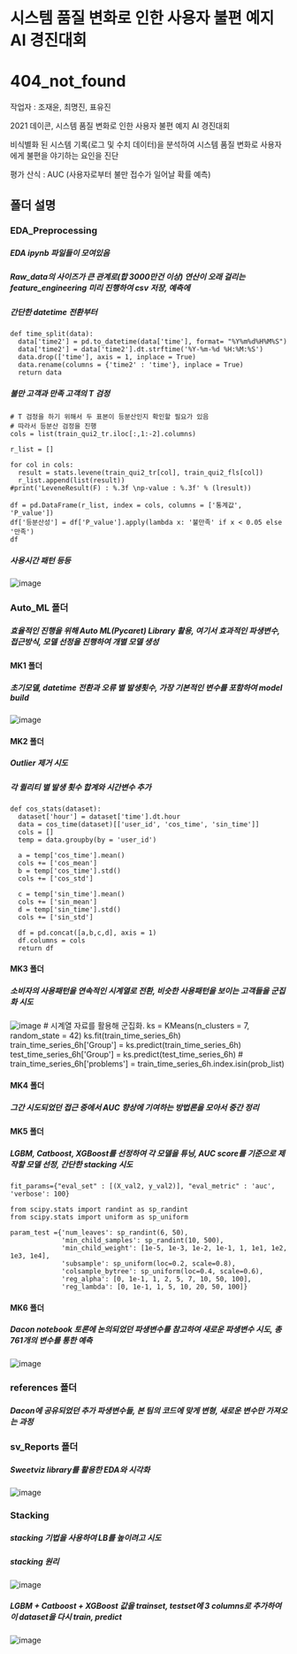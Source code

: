 # 시스템 품질 변화로 인한 사용자 불편 예지 AI 경진대회

# 404_not_found


작업자 : 조재윤, 최명진, 표유진

2021 데이콘, 시스템 품질 변화로 인한 사용자 불편 예지 AI 경진대회

비식별화 된 시스템 기록(로그 및 수치 데이터)을 분석하여 시스템 품질 변화로 사용자에게 불편을 야기하는 요인을 진단

평가 산식 : AUC (사용자로부터 불만 접수가 일어날 확률 예측)

## 폴더 설명

### EDA_Preprocessing
##### EDA ipynb 파일들이 모여있음
##### Raw_data의 사이즈가 큰 관계로(합 3000만건 이상) 연산이 오래 걸리는 feature_engineering 미리 진행하여 csv 저장, 예측에 

##### 간단한 datetime 전환부터
    def time_split(data):
      data['time2'] = pd.to_datetime(data['time'], format= "%Y%m%d%H%M%S")
      data['time2'] = data['time2'].dt.strftime('%Y-%m-%d %H:%M:%S')
      data.drop(['time'], axis = 1, inplace = True)
      data.rename(columns = {'time2' : 'time'}, inplace = True)
      return data
##### 불만 고객과 만족 고객의 T 검정
    # T 검정을 하기 위해서 두 표본이 등분산인지 확인할 필요가 있음
    # 따라서 등분산 검정을 진행
    cols = list(train_qui2_tr.iloc[:,1:-2].columns)

    r_list = []

    for col in cols:
      result = stats.levene(train_qui2_tr[col], train_qui2_fls[col])
      r_list.append(list(result))
    #print('LeveneResult(F) : %.3f \np-value : %.3f' % (lresult))

    df = pd.DataFrame(r_list, index = cols, columns = ['통계값', 'P_value'])
    df['등분산성'] = df['P_value'].apply(lambda x: '불만족' if x < 0.05 else '만족')
    df
    
##### 사용시간 패턴 등등
![image](https://user-images.githubusercontent.com/76254564/108595774-f53afc80-73c4-11eb-8dde-28f7ac748564.png)

### Auto_ML 폴더
##### 효율적인 진행을 위해 Auto ML(Pycaret) Library 활용, 여기서 효과적인 파생변수, 접근방식, 모델 선정을 진행하여 개별 모델 생성
#### MK1 폴더
##### 초기모델, datetime 전환과 오류 별 발생횟수, 가장 기본적인 변수를 포함하여 model build
![image](https://user-images.githubusercontent.com/76254564/108595989-6a0e3680-73c5-11eb-92ab-b22e502846a3.png)

#### MK2 폴더
##### Outlier 제거 시도
##### 각 퀼리티 별 발생 횟수 합계와 시간변수 추가

    def cos_stats(dataset):
      dataset['hour'] = dataset['time'].dt.hour
      data = cos_time(dataset)[['user_id', 'cos_time', 'sin_time']]
      cols = []
      temp = data.groupby(by = 'user_id')

      a = temp['cos_time'].mean()
      cols += ['cos_mean']
      b = temp['cos_time'].std()
      cols += ['cos_std']

      c = temp['sin_time'].mean()
      cols += ['sin_mean']
      d = temp['sin_time'].std()
      cols += ['sin_std']

      df = pd.concat([a,b,c,d], axis = 1) 
      df.columns = cols
      return df

#### MK3 폴더
##### 소비자의 사용패턴을 연속적인 시계열로 전환, 비슷한 사용패턴을 보이는 고객들을 군집화 시도
![image](https://user-images.githubusercontent.com/76254564/108596145-8068c200-73c6-11eb-8b97-0a64b689c9f1.png)
    # 시계열 자료를 활용해 군집화.
    ks = KMeans(n_clusters = 7, random_state = 42)
    ks.fit(train_time_series_6h)
    train_time_series_6h['Group'] = ks.predict(train_time_series_6h)
    test_time_series_6h['Group'] = ks.predict(test_time_series_6h)
    # train_time_series_6h['problems'] = train_time_series_6h.index.isin(prob_list)
    
#### MK4 폴더
##### 그간 시도되었던 접근 중에서 AUC 향상에 기여하는 방법론을 모아서 중간 정리

#### MK5 폴더
##### LGBM, Catboost, XGBoost를 선정하여 각 모델을 튜닝, AUC score를 기준으로 제작할 모델 선정, 간단한 stacking 시도
    fit_params={"eval_set" : [(X_val2, y_val2)], "eval_metric" : 'auc', 'verbose': 100}

    from scipy.stats import randint as sp_randint
    from scipy.stats import uniform as sp_uniform

    param_test ={'num_leaves': sp_randint(6, 50), 
                 'min_child_samples': sp_randint(10, 500), 
                 'min_child_weight': [1e-5, 1e-3, 1e-2, 1e-1, 1, 1e1, 1e2, 1e3, 1e4],
                 'subsample': sp_uniform(loc=0.2, scale=0.8), 
                 'colsample_bytree': sp_uniform(loc=0.4, scale=0.6),
                 'reg_alpha': [0, 1e-1, 1, 2, 5, 7, 10, 50, 100],
                 'reg_lambda': [0, 1e-1, 1, 5, 10, 20, 50, 100]}
                 
#### MK6 폴더
##### Dacon notebook 토론에 논의되었던 파생변수를 참고하여 새로운 파생변수 시도, 총 761개의 변수를 통한 예측
![image](https://user-images.githubusercontent.com/76254564/108596179-c02fa980-73c6-11eb-89e1-8797acd28469.png)


### references 폴더
##### Dacon에 공유되었던 추가 파생변수들, 본 팀의 코드에 맞게 변형, 새로운 변수만 가져오는 과정

### sv_Reports 폴더
##### Sweetviz library를 활용한 EDA와 시각화
![image](https://user-images.githubusercontent.com/76254564/108596263-346a4d00-73c7-11eb-8c7d-92152acb2f99.png)


### Stacking
##### stacking 기법을 사용하여 LB를 높이려고 시도
##### stacking 원리
![image](https://user-images.githubusercontent.com/76254564/108596334-b9edfd00-73c7-11eb-913f-0154c7a61edb.png)

##### LGBM + Catboost + XGBoost 값을 trainset, testset에 3 columns로 추가하여 이 dataset을 다시 train, predict
![image](https://user-images.githubusercontent.com/76254564/108596377-fae61180-73c7-11eb-9ace-ef83c3cf84ff.png)
